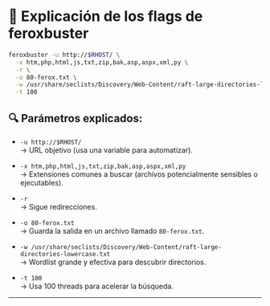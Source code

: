 
# 🧾 Explicación de los flags de feroxbuster

```bash
feroxbuster -u http://$RHOST/ \
  -x htm,php,html,js,txt,zip,bak,asp,aspx,xml,py \
  -r \
  -o 80-ferox.txt \
  -w /usr/share/seclists/Discovery/Web-Content/raft-large-directories-lowercase.txt \
  -t 100
```

## 🔍 Parámetros explicados:

- `-u http://$RHOST/`  
  → URL objetivo (usa una variable para automatizar).

- `-x htm,php,html,js,txt,zip,bak,asp,aspx,xml,py`  
  → Extensiones comunes a buscar (archivos potencialmente sensibles o ejecutables).
- `-r`  
  → Sigue redirecciones.
- `-o 80-ferox.txt`  
  → Guarda la salida en un archivo llamado `80-ferox.txt`.
- `-w /usr/share/seclists/Discovery/Web-Content/raft-large-directories-lowercase.txt`  
  → Wordlist grande y efectiva para descubrir directorios.
- `-t 100`  
  → Usa 100 threads para acelerar la búsqueda.

---

